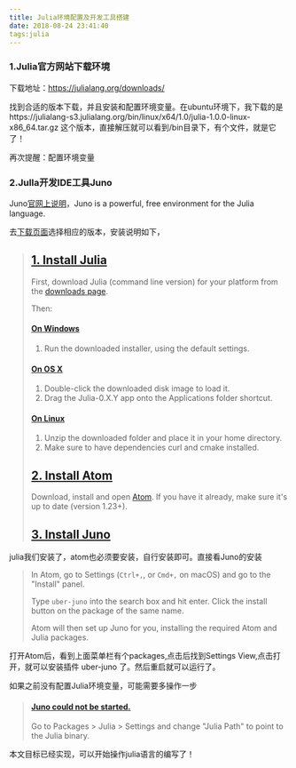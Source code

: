 ```yaml
---
title: Julia环境配置及开发工具搭建
date: 2018-08-24 23:41:40
tags:julia
---
```


### 1.Julia官方网站下载环境

下载地址：https://julialang.org/downloads/

找到合适的版本下载，并且安装和配置环境变量。在ubuntu环境下，我下载的是https://julialang-s3.julialang.org/bin/linux/x64/1.0/julia-1.0.0-linux-x86_64.tar.gz 这个版本，直接解压就可以看到/bin目录下，有个文件，就是它了！

再次提醒：配置环境变量

### 2.Julla开发IDE工具Juno

Juno[官网上说明]( http://junolab.org/)，Juno is a powerful, free environment for the Julia language.

去[下载页面](http://docs.junolab.org/latest/man/installation.html)选择相应的版本，安装说明如下，

> ## [1. Install Julia](http://docs.junolab.org/latest/man/installation.html#.-Install-Julia-1)
>
> First, download Julia (command line version) for your platform from the [downloads page](http://julialang.org/downloads/).
>
> Then:
>
> #### [On Windows](http://docs.junolab.org/latest/man/installation.html#On-Windows-1)
>
> 1. Run the downloaded installer, using the default settings.
>
> #### [On OS X](http://docs.junolab.org/latest/man/installation.html#On-OS-X-1)
>
> 1. Double-click the downloaded disk image to load it.
> 2. Drag the Julia-0.X.Y app onto the Applications folder shortcut.
>
> #### [On Linux](http://docs.junolab.org/latest/man/installation.html#On-Linux-1)
>
> 1. Unzip the downloaded folder and place it in your home directory.
> 2. Make sure to have dependencies curl and cmake installed.
>
> ## [2. Install Atom](http://docs.junolab.org/latest/man/installation.html#.-Install-Atom-1)
>
> Download, install and open [Atom](https://atom.io/). If you have it already, make sure it's up to date (version 1.23+).
>
> ## [3. Install Juno](http://docs.junolab.org/latest/man/installation.html#.-Install-Juno-1)
>
>  

julia我们安装了，atom也必须要安装，自行安装即可。直接看Juno的安装

> In Atom, go to Settings (`Ctrl+,`, or `Cmd+,` on macOS) and go to the "Install" panel.
>
> Type `uber-juno` into the search box and hit enter. Click the install button on the package of the same name.
>
> Atom will then set up Juno for you, installing the required Atom and Julia packages.
>
>  

打开Atom后，看到上面菜单栏有个packages,点击后找到Settings View,点击打开，就可以安装插件 uber-juno 了。然后重启就可以运行了。

如果之前没有配置Julia环境变量，可能需要多操作一步

> #### [Juno could not be started.](http://docs.junolab.org/latest/man/installation.html#Juno-could-not-be-started.-1)
>
> Go to Packages > Julia > Settings and change "Julia Path" to point to the Julia binary.

本文目标已经实现，可以开始操作julia语言的编写了！